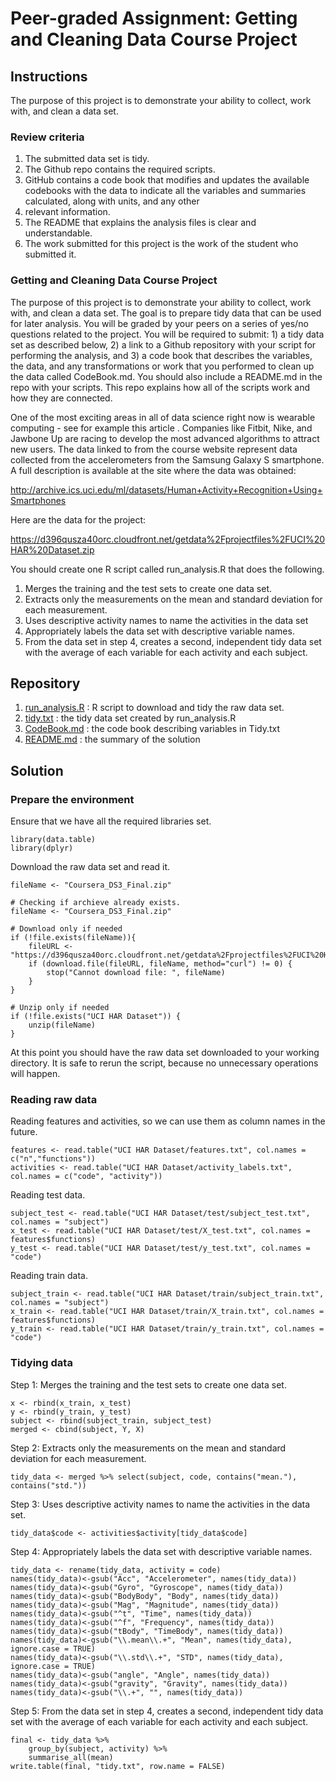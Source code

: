 # Peer-graded Assignment: Getting and Cleaning Data Course Project

## Instructions
The purpose of this project is to demonstrate your ability to collect, work with, and clean a data set.
### Review criteria
1. The submitted data set is tidy.
2. The Github repo contains the required scripts.
3. GitHub contains a code book that modifies and updates the available codebooks with the data to indicate all the variables and summaries calculated, along with units, and any other
4. relevant information.
5. The README that explains the analysis files is clear and understandable.
6. The work submitted for this project is the work of the student who submitted it.

### Getting and Cleaning Data Course Project
The purpose of this project is to demonstrate your ability to collect, work with, and clean a data set. The goal is to prepare tidy data that can be used for later analysis. You will be graded by your peers on a series of yes/no questions related to the project. You will be required to submit: 1) a tidy data set as described below, 2) a link to a Github repository with your script for performing the analysis, and 3) a code book that describes the variables, the data, and any transformations or work that you performed to clean up the data called CodeBook.md. You should also include a README.md in the repo with your scripts. This repo explains how all of the scripts work and how they are connected.

One of the most exciting areas in all of data science right now is wearable computing - see for example this article . Companies like Fitbit, Nike, and Jawbone Up are racing to develop the most advanced algorithms to attract new users. The data linked to from the course website represent data collected from the accelerometers from the Samsung Galaxy S smartphone. A full description is available at the site where the data was obtained:

http://archive.ics.uci.edu/ml/datasets/Human+Activity+Recognition+Using+Smartphones

Here are the data for the project:

https://d396qusza40orc.cloudfront.net/getdata%2Fprojectfiles%2FUCI%20HAR%20Dataset.zip

You should create one R script called run_analysis.R that does the following.
1. Merges the training and the test sets to create one data set.
2. Extracts only the measurements on the mean and standard deviation for each measurement.
3. Uses descriptive activity names to name the activities in the data set
4. Appropriately labels the data set with descriptive variable names.
5. From the data set in step 4, creates a second, independent tidy data set with the average of each variable for each activity and each subject.

## Repository
1. [run_analysis.R](run_analysis.R) : R script to download and tidy the raw data set.
2. [tidy.txt](tidy.txt) : the tidy data set created by run_analysis.R
3. [CodeBook.md](CodeBook.md) : the code book describing variables in Tidy.txt
4. [README.md](README.md) : the summary of the solution

## Solution
### Prepare the environment
Ensure that we have all the required libraries set.
```
library(data.table)
library(dplyr)
```
Download the raw data set and read it.
```
fileName <- "Coursera_DS3_Final.zip"

# Checking if archieve already exists.
fileName <- "Coursera_DS3_Final.zip"

# Download only if needed
if (!file.exists(fileName)){
    fileURL <- "https://d396qusza40orc.cloudfront.net/getdata%2Fprojectfiles%2FUCI%20HAR%20Dataset.zip"
    if (download.file(fileURL, fileName, method="curl") != 0) {
        stop("Cannot download file: ", fileName)
    }
}  

# Unzip only if needed
if (!file.exists("UCI HAR Dataset")) { 
    unzip(fileName) 
}
```
At this point you should have the raw data set downloaded to your working directory. It is safe to rerun the script, because no unnecessary operations will happen.

### Reading raw data
Reading features and activities, so we can use them as column names in the future.
```
features <- read.table("UCI HAR Dataset/features.txt", col.names = c("n","functions"))
activities <- read.table("UCI HAR Dataset/activity_labels.txt", col.names = c("code", "activity"))
```
Reading test data.
```
subject_test <- read.table("UCI HAR Dataset/test/subject_test.txt", col.names = "subject")
x_test <- read.table("UCI HAR Dataset/test/X_test.txt", col.names = features$functions)
y_test <- read.table("UCI HAR Dataset/test/y_test.txt", col.names = "code")
```
Reading train data.
```
subject_train <- read.table("UCI HAR Dataset/train/subject_train.txt", col.names = "subject")
x_train <- read.table("UCI HAR Dataset/train/X_train.txt", col.names = features$functions)
y_train <- read.table("UCI HAR Dataset/train/y_train.txt", col.names = "code")
```
### Tidying data
Step 1: Merges the training and the test sets to create one data set.
```
x <- rbind(x_train, x_test)
y <- rbind(y_train, y_test)
subject <- rbind(subject_train, subject_test)
merged <- cbind(subject, Y, X)
```

Step 2: Extracts only the measurements on the mean and standard deviation for each measurement.
```
tidy_data <- merged %>% select(subject, code, contains("mean."), contains("std."))
```

Step 3: Uses descriptive activity names to name the activities in the data set.
```
tidy_data$code <- activities$activity[tidy_data$code]
```

Step 4: Appropriately labels the data set with descriptive variable names.
```
tidy_data <- rename(tidy_data, activity = code)
names(tidy_data)<-gsub("Acc", "Accelerometer", names(tidy_data))
names(tidy_data)<-gsub("Gyro", "Gyroscope", names(tidy_data))
names(tidy_data)<-gsub("BodyBody", "Body", names(tidy_data))
names(tidy_data)<-gsub("Mag", "Magnitude", names(tidy_data))
names(tidy_data)<-gsub("^t", "Time", names(tidy_data))
names(tidy_data)<-gsub("^f", "Frequency", names(tidy_data))
names(tidy_data)<-gsub("tBody", "TimeBody", names(tidy_data))
names(tidy_data)<-gsub("\\.mean\\.+", "Mean", names(tidy_data), ignore.case = TRUE)
names(tidy_data)<-gsub("\\.std\\.+", "STD", names(tidy_data), ignore.case = TRUE)
names(tidy_data)<-gsub("angle", "Angle", names(tidy_data))
names(tidy_data)<-gsub("gravity", "Gravity", names(tidy_data))
names(tidy_data)<-gsub("\\.+", "", names(tidy_data))
```

Step 5: From the data set in step 4, creates a second, independent tidy data set with the average of each variable for each activity and each subject.
```
final <- tidy_data %>%
    group_by(subject, activity) %>%
    summarise_all(mean)
write.table(final, "tidy.txt", row.name = FALSE)
```
